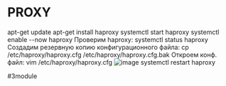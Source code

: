 # PROXY
apt-get update
apt-get install haproxy
systemctl start haproxy
systemctl enable --now haproxy
Проверим haproxy:
systemctl status haproxy
Создадим резервную копию конфигурационного файла:
cp /etc/haproxy/haproxy.cfg /etc/haproxy/haproxy.cfg.bak
Откроем конф. файл:
vim /etc/haproxy/haproxy.cfg
![image](https://github.com/Petus888/PROXY/assets/163840264/cbbab240-fd41-406d-992f-aa866b4b2255)
systemctl restart haproxy

#3module


